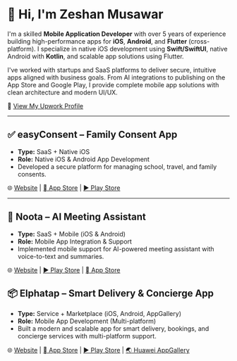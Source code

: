 <h1>👋 Hi, I'm Zeshan Musawar</h1>

<p>
  I'm a skilled <strong>Mobile Application Developer</strong> with over 5 years of experience building high-performance apps for 
  <strong>iOS</strong>, <strong>Android</strong>, and <strong>Flutter</strong> (cross-platform). I specialize in native iOS development using 
  <strong>Swift/SwiftUI</strong>, native Android with <strong>Kotlin</strong>, and scalable app solutions using Flutter.
</p>

<p>
  I've worked with startups and SaaS platforms to deliver secure, intuitive apps aligned with business goals. From AI integrations 
  to publishing on the App Store and Google Play, I provide complete mobile app solutions with clean architecture and modern UI/UX.
</p>

<p>
  🔗 <a href="https://www.upwork.com/freelancers/~0166ac04411a910b3f?viewMode=1" target="_blank">View My Upwork Profile</a>
</p>

<hr>

<h2>✅ easyConsent – Family Consent App</h2>
<ul>
  <li><strong>Type:</strong> SaaS + Native iOS</li>
  <li><strong>Role:</strong> Native iOS & Android App Development</li>
  <li>Developed a secure platform for managing school, travel, and family consents.</li>
</ul>
<p>
  🌐 <a href="https://easyconsent.app" target="_blank">Website</a> |
  <a href="https://apps.apple.com/us/app/easyconsent/id6479038264" target="_blank"> App Store</a> |
  <a href="https://play.google.com/store/apps/details?id=app.easyconsent" target="_blank">▶ Play Store</a>
</p>

<hr>

<h2>📝 Noota – AI Meeting Assistant</h2>
<ul>
  <li><strong>Type:</strong> SaaS + Mobile (iOS & Android)</li>
  <li><strong>Role:</strong> Mobile App Integration & Support</li>
  <li>Implemented mobile support for AI-powered meeting assistant with voice-to-text and summaries.</li>
</ul>
<p>
  🌐 <a href="https://www.noota.io" target="_blank">Website</a> |
  <a href="https://play.google.com/store/apps/details?id=com.noota_react_native" target="_blank">▶ Play Store</a> |
  <a href="https://apps.apple.com/fr/app/noota-call-voice-to-text/id6742792493?l=en-GB" target="_blank"> App Store</a>
</p>
<h2>📦 Elphatap – Smart Delivery & Concierge App</h2>
<ul>
  <li><strong>Type:</strong> Service + Marketplace (iOS, Android, AppGallery)</li>
  <li><strong>Role:</strong> Mobile App Development (Multi-platform)</li>
  <li>Built a modern and scalable app for smart delivery, bookings, and concierge services with multi-platform support.</li>
</ul>
<p>
  🌐 <a href="https://elphatap.com/?srsltid=AfmBOoqRETVr76iCkAoBH0I7dKLtiNGNT2zQbeJYja_Pxp10z3B64PGW" target="_blank">Website</a> |
  <a href="https://apps.apple.com/ae/app/elphatap/id6445953718" target="_blank"> App Store</a> |
  <a href="https://play.google.com/store/apps/details?id=com.app.elphatap" target="_blank">▶ Play Store</a> |
  <a href="https://appgallery.huawei.com/app/C108686347" target="_blank">🌏 Huawei AppGallery</a>
</p>
